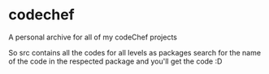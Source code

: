# codechef
 A personal archive for all of my codeChef projects

 So src contains all the codes for all levels as packages search for the name of the code in the respected package and you'll get the code :D
